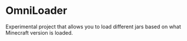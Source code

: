 # OmniLoader

Experimental project that allows you to load different jars based on what Minecraft version is loaded.